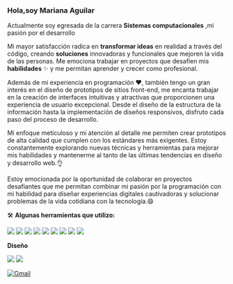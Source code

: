 ### Hola,soy Mariana Aguilar

Actualmente soy egresada de la carrera **Sistemas computacionales** ,mi pasión por el desarrollo

Mi mayor satisfacción radica en **transformar ideas** en realidad a través del código, creando **soluciones** innovadoras y funcionales que mejoren la vida de las personas. Me emociona trabajar en proyectos que desafíen mis **habilidades** ✨ y me permitan aprender y crecer como profesional.
  
Además de mi experiencia en programación ❤, también tengo un gran interés en el diseño de prototipos de sitios front-end, me encanta trabajar en la creación de interfaces intuitivas y atractivas que proporcionen una experiencia de usuario excepcional. Desde el diseño de la estructura de la información hasta la implementación de diseños responsivos, disfruto cada paso del proceso de desarrollo.
  
Mi enfoque meticuloso y mi atención al detalle me permiten crear prototipos de alta calidad que cumplen con los estándares más exigentes. Estoy constantemente explorando nuevas técnicas y herramientas para mejorar mis habilidades y mantenerme al tanto de las últimas tendencias en diseño y desarrollo web.👌
  
Estoy emocionada por la oportunidad de colaborar en proyectos desafiantes que me permitan combinar mi pasión por la programación con mi habilidad para diseñar experiencias digitales cautivadoras y solucionar problemas de la vida cotidiana con la tecnología.😄

🛠 **Algunas herramientas que utilizo:**

<img src="https://img.shields.io/badge/GitHub-100000?style=for-the-badge&logo=github&logoColor=white"/> <img src="https://img.shields.io/badge/GitHub-100000?style=for-the-badge&logo=github&logoColor=white"/>
<img src="https://img.shields.io/badge/PHP-777BB4?style=for-the-badge&logo=php&logoColor=white"/>
<img src="https://img.shields.io/badge/MySQL-005C84?style=for-the-badge&logo=mysql&logoColor=white"/>
<img src="https://img.shields.io/badge/Microsoft%20SQL%20Server-CC2927?style=for-the-badge&logo=microsoft%20sql%20server&logoColor=white"/>
<img src="https://img.shields.io/badge/CSS3-1572B6?style=for-the-badge&logo=css3&logoColor=white"/>
<img src="https://img.shields.io/badge/HTML5-E34F26?style=for-the-badge&logo=html5&logoColor=white"/>
<img src="https://img.shields.io/badge/Oracle-F80000?style=for-the-badge&logo=oracle&logoColor=black"/>
<img src="https://img.shields.io/badge/MySQL-005C84?style=for-the-badge&logo=mysql&logoColor=white"/>

**Diseño**

<img src="https://img.shields.io/badge/Adobe%20XD-470137?style=for-the-badge&logo=Adobe%20XD&logoColor=#FF61F6"/>
<img src="https://img.shields.io/badge/Canva-%2300C4CC.svg?&style=for-the-badge&logo=Canva&logoColor=white"/>

[![Gmail](https://img.shields.io/badge/-Gmail-0D1117?style=for-the-badge&logo=gmail&labelColor=0D1117)](mailto:svg.mariana.aguilar.saldivar.isc.2001@gmail.com)&nbsp;





